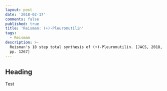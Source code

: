```yaml
---
layout: post
date: '2018-02-17'
comments: false
published: true
title: 'Reisman: (+)-Pleuromutilin'
tags:
  - Reisman
description: >-
  Reisman's 18 step total synthesis of (+)-Pleuromutilin. [JACS, 2018, 140 (4),
  pp. 1267]
---
```

## Heading
Test